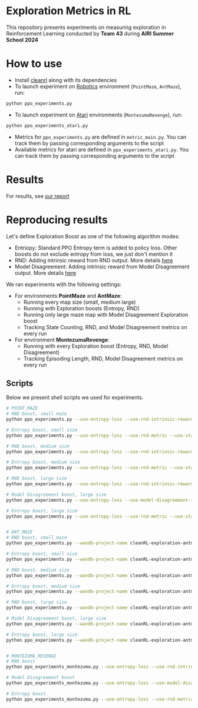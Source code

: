 # Exploration Metrics in RL
This repository presents experiments on measuring exploration in Reinforcement Learning conducted by **Team 43** during **AIRI Summer School 2024** 

# How to use
- Install [cleanrl](https://docs.cleanrl.dev) along with its dependencies 
- To launch experiment on [Robotics](https://robotics.farama.org) environment (`PointMaze`, `AntMaze`), run: 
```python
python ppo_experiments.py
```
- To launch experiment on [Atari](https://gymnasium.farama.org/environments) environments (`MontezumaRevenge`), run:
```python
python ppo_experiments_atari.py
```
- Metrics for `ppo_experiments.py` are defined in `metric_main.py`. You can track them by passing corresponding arguments to the script
- Available metrics for atari are defined in `ppo_experiments_atari.py`. You can track them by passing corresponding arguments to the script

# Results
For results, see [our report](REPORT.md)

# Reproducing results
Let's define Exploration Boost as one of the following algorithm modes:
- Entriopy: Standard PPO Entropy term is added to policy loss. Other boosts do not exclude entropy from loss, we just don't mention it
- RND: Adding intrinsic reward from RND output. More details [here](https://arxiv.org/pdf/1810.12894)
- Model Disagreement: Adding intrinsic reward from Model Disagreement output. More details [here](https://pathak22.github.io/exploration-by-disagreement/resources/icml19.pdf)

We ran experiments with the following settings:
- For environments **PointMaze** and **AntMaze**:
    - Running every map size (small, medium large)
    - Running with Exploration boosts (Entropy, RND)
    - Running only large maze map with Model Disagreement Exploration boost 
    - Tracking State Counting, RND, and Model Disagreement metrics on every run
- For environment **MontezumaRevenge**:
    - Running with every Exploration boost (Entropy, RND, Model Disagreement)
    - Tracking Episoding Length, RND, Model Disagreement metrics on every run

## Scripts
Below we present shell scripts we used for experiments. 
```bash
# POINT_MAZE
# RND boost, small maze
python ppo_experiments.py --use-entropy-loss --use-rnd-intrinsic-reward --use-rnd-metric --use-state-counting-metric --use-model-disagreement-metric --plot-visitation-map --track --env-map small --exp-name INT_REW_RND_SMALL 

# Entropy boost, small size
python ppo_experiments.py --use-entropy-loss --use-rnd-metric --use-state-counting-metric --use-model-disagreement-metric --plot-visitation-map --track --env-map small --exp-name INT_REW_NONE_SMALL 

# RND boost, medium size
python ppo_experiments.py --use-entropy-loss --use-rnd-intrinsic-reward --use-rnd-metric --use-state-counting-metric --use-model-disagreement-metric --track --plot-visitation-map --env-map medium --max-episode-steps 1200 --exp-name INT_REW_RND_MEDIUM 

# Entropy boost, medium size
python ppo_experiments.py --use-entropy-loss --use-rnd-metric --use-state-counting-metric --use-model-disagreement-metric --plot-visitation-map --track --env-map medium --max-episode-steps 1200 --exp-name INT_REW_NONE_MEDIUM 

# RND boost, large size
python ppo_experiments.py --use-entropy-loss --use-rnd-intrinsic-reward --use-rnd-metric --use-state-counting-metric --use-model-disagreement-metric --track --plot-visitation-map --env-map large --max-episode-steps 2400 --exp-name INT_REW_RND_LARGE 

# Model Disagreement boost, large size
python ppo_experiments.py --use-entropy-loss --use-model-disagreement-intrinsic-reward --use-rnd-metric --use-state-counting-metric --use-model-disagreement-metric --track --plot-visitation-map --env-map large --max-episode-steps 2400 --exp-name INT_REW_MD_LARGE 

# Entropy boost, large size
python ppo_experiments.py --use-entropy-loss --use-rnd-metric --use-state-counting-metric --use-model-disagreement-metric --plot-visitation-map --track --env-map large --max-episode-steps 2400 --exp-name INT_REW_NONE_LARGE 


# ANT_MAZE
# RND boost, small maze
python ppo_experiments.py --wandb-project-name cleanRL-exploration-antmaze --env-id AntMaze_UMaze-v4 --use-entropy-loss --use-rnd-intrinsic-reward --use-rnd-metric --use-state-counting-metric --use-model-disagreement-metric --plot-visitation-map --track --env-map small --exp-name INT_REW_RND_SMALL 

# Entropy boost, small size
python ppo_experiments.py --wandb-project-name cleanRL-exploration-antmaze --env-id AntMaze_UMaze-v4 --use-entropy-loss --use-rnd-metric --use-state-counting-metric --use-model-disagreement-metric --plot-visitation-map --track --env-map small --exp-name INT_REW_NONE_SMALL 

# RND boost, medium size
python ppo_experiments.py --wandb-project-name cleanRL-exploration-antmaze --env-id AntMaze_UMaze-v4 --use-entropy-loss --use-rnd-intrinsic-reward --use-rnd-metric --use-state-counting-metric --use-model-disagreement-metric --track --plot-visitation-map --env-map medium --max-episode-steps 1200 --exp-name INT_REW_RND_MEDIUM 

# Entropy boost, medium size
python ppo_experiments.py --wandb-project-name cleanRL-exploration-antmaze --env-id AntMaze_UMaze-v4 --use-entropy-loss --use-rnd-metric --use-state-counting-metric --use-model-disagreement-metric --plot-visitation-map --track --env-map medium --max-episode-steps 1200 --exp-name INT_REW_NONE_MEDIUM 

# RND boost, large size
python ppo_experiments.py --wandb-project-name cleanRL-exploration-antmaze --env-id AntMaze_UMaze-v4 --use-entropy-loss --use-rnd-intrinsic-reward --use-rnd-metric --use-state-counting-metric --use-model-disagreement-metric --track --plot-visitation-map --env-map large --max-episode-steps 2400 --exp-name INT_REW_RND_LARGE 

# Model Disagreement boost, large size
python ppo_experiments.py --wandb-project-name cleanRL-exploration-antmaze --env-id AntMaze_UMaze-v4 --use-entropy-loss --use-model-disagreement-intrinsic-reward --use-rnd-metric --use-state-counting-metric --use-model-disagreement-metric --track --plot-visitation-map --env-map large --max-episode-steps 2400 --exp-name INT_REW_MD_LARGE 

# Entropy boost, large size
python ppo_experiments.py --wandb-project-name cleanRL-exploration-antmaze --env-id AntMaze_UMaze-v4 --use-entropy-loss --use-rnd-metric --use-state-counting-metric --use-model-disagreement-metric --plot-visitation-map --track --env-map large --max-episode-steps 2400 --exp-name INT_REW_NONE_LARGE 


# MONTEZUMA_REVENGE
# RND boost
python ppo_experiments_montezuma.py --use-entropy-loss --use-rnd-intrinsic-reward --use-rnd-metric --use-model-disagreement-metric --track --capture-video --exp-name INT_REW_RND 

# Model Disagreement boost
python ppo_experiments_montezuma.py --use-entropy-loss --use-model-disagreement-intrinsic-reward --use-rnd-metric --use-model-disagreement-metric --track --capture-video --exp-name INT_REW_MD

# Entropy boost
python ppo_experiments_montezuma.py --use-entropy-loss --use-rnd-metric --use-model-disagreement-metric --track --capture-video --exp-name INT_REW_NONE 
```